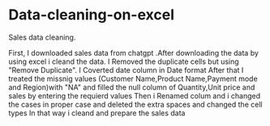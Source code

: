 # Data-cleaning-on-excel
Sales data cleaning.

First, I downloaded sales data from chatgpt .After downloading the data by using excel i cleand the data.
I Removed the duplicate cells but using "Remove Duplicate".
I Coverted date column in Date format
After that I treated the missnig values (Customer Name,Product Name,Payment mode and Region)with "NA" and filled the null column of Quantity,Unit price and sales by entering the requierd values
Then i Renamed colum and i changed the cases in proper case and deleted the extra spaces and changed the cell types 
In that way i cleand and prepare the sales data

